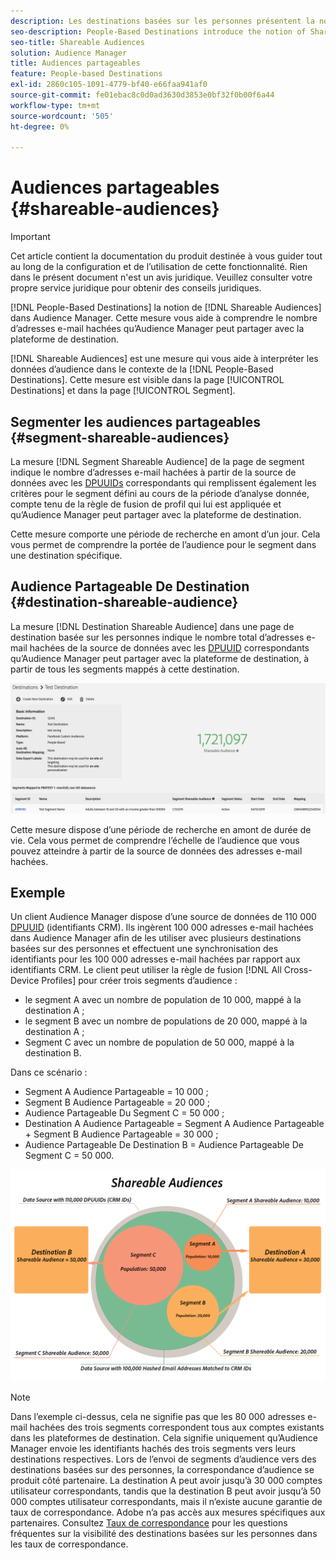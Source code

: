```yaml
---
description: Les destinations basées sur les personnes présentent la notion d’audiences partageables à Audience Manager. Cette mesure vous aide à comprendre le nombre d’adresses e-mail hachées qu’Audience Manager peut partager avec la plateforme de destination.
seo-description: People-Based Destinations introduce the notion of Shareable Audiences to Audience Manager. This metric helps you understand how many of the hashed email addresses Audience Manager can share with the destination platform.
seo-title: Shareable Audiences
solution: Audience Manager
title: Audiences partageables
feature: People-based Destinations
exl-id: 2860c105-1091-4779-bf40-e66faa941af0
source-git-commit: fe01ebac8c0d0ad3630d3853e0bf32f0b00f6a44
workflow-type: tm+mt
source-wordcount: '505'
ht-degree: 0%

---
```


# Audiences partageables {#shareable-audiences}

>[!IMPORTANT]
>Cet article contient la documentation du produit destinée à vous guider tout au long de la configuration et de l’utilisation de cette fonctionnalité. Rien dans le présent document n&#39;est un avis juridique. Veuillez consulter votre propre service juridique pour obtenir des conseils juridiques.

[!DNL People-Based Destinations] la notion de [!DNL Shareable Audiences] dans Audience Manager. Cette mesure vous aide à comprendre le nombre d’adresses e-mail hachées qu’Audience Manager peut partager avec la plateforme de destination.

[!DNL Shareable Audiences] est une mesure qui vous aide à interpréter les données d’audience dans le contexte de la [!DNL People-Based Destinations]. Cette mesure est visible dans la page [!UICONTROL Destinations] et dans la page [!UICONTROL Segment].

## Segmenter les audiences partageables {#segment-shareable-audiences}

La mesure [!DNL Segment Shareable Audience] de la page de segment indique le nombre d’adresses e-mail hachées à partir de la source de données avec les [DPUUIDs](../../reference/ids-in-aam.md) correspondants qui remplissent également les critères pour le segment défini au cours de la période d’analyse donnée, compte tenu de la règle de fusion de profil qui lui est appliquée et qu’Audience Manager peut partager avec la plateforme de destination.

Cette mesure comporte une période de recherche en amont d’un jour. Cela vous permet de comprendre la portée de l’audience pour le segment dans une destination spécifique.

## Audience Partageable De Destination {#destination-shareable-audience}

La mesure [!DNL Destination Shareable Audience] dans une page de destination basée sur les personnes indique le nombre total d’adresses e-mail hachées de la source de données avec les [DPUUID](../../reference/ids-in-aam.md) correspondants qu’Audience Manager peut partager avec la plateforme de destination, à partir de tous les segments mappés à cette destination.

![audiences-partageables](assets/dest-shareable-audiences.png)

Cette mesure dispose d’une période de recherche en amont de durée de vie. Cela vous permet de comprendre l’échelle de l’audience que vous pouvez atteindre à partir de la source de données des adresses e-mail hachées.

## Exemple

Un client Audience Manager dispose d’une source de données de 110 000 [DPUUID](../../reference/ids-in-aam.md) (identifiants CRM). Ils ingèrent 100 000 adresses e-mail hachées dans Audience Manager afin de les utiliser avec plusieurs destinations basées sur des personnes et effectuent une synchronisation des identifiants pour les 100 000 adresses e-mail hachées par rapport aux identifiants CRM. Le client peut utiliser la règle de fusion [!DNL All Cross-Device Profiles] pour créer trois segments d’audience :

* le segment A avec un nombre de population de 10 000, mappé à la destination A ;
* le segment B avec un nombre de populations de 20 000, mappé à la destination A ;
* Segment C avec un nombre de population de 50 000, mappé à la destination B.

Dans ce scénario :

* Segment A Audience Partageable = 10 000 ;
* Segment B Audience Partageable = 20 000 ;
* Audience Partageable Du Segment C = 50 000 ;
* Destination A Audience Partageable = Segment A Audience Partageable + Segment B Audience Partageable = 30 000 ;
* Audience Partageable De Destination B = Audience Partageable De Segment C = 50 000.

![diagramme-audiences-partageables](assets/shareable-audiences.png)

>[!NOTE]
>
>Dans l’exemple ci-dessus, cela ne signifie pas que les 80 000 adresses e-mail hachées des trois segments correspondent tous aux comptes existants dans les plateformes de destination. Cela signifie uniquement qu’Audience Manager envoie les identifiants hachés des trois segments vers leurs destinations respectives. Lors de l’envoi de segments d’audience vers des destinations basées sur des personnes, la correspondance d’audience se produit côté partenaire. La destination A peut avoir jusqu’à 30 000 comptes utilisateur correspondants, tandis que la destination B peut avoir jusqu’à 50 000 comptes utilisateur correspondants, mais il n’existe aucune garantie de taux de correspondance. Adobe n’a pas accès aux mesures spécifiques aux partenaires. Consultez [Taux de correspondance](../../faq/faq-people-based-destinations.md#match-rates) pour les questions fréquentes sur la visibilité des destinations basées sur les personnes dans les taux de correspondance.
